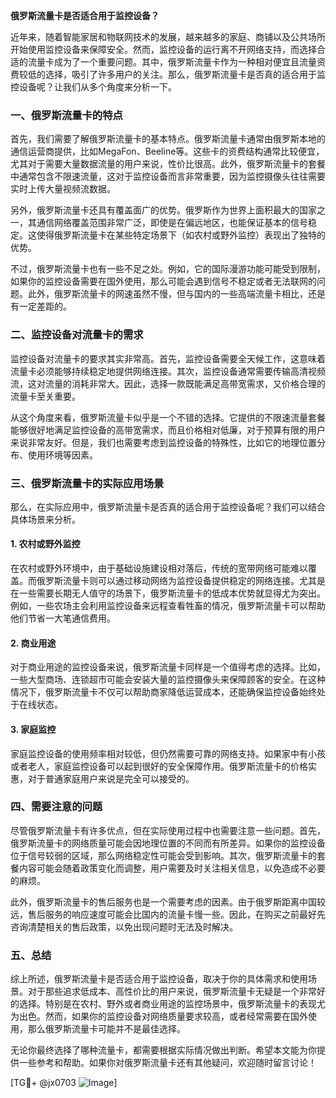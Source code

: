 **俄罗斯流量卡是否适合用于监控设备？**

近年来，随着智能家居和物联网技术的发展，越来越多的家庭、商铺以及公共场所开始使用监控设备来保障安全。然而，监控设备的运行离不开网络支持，而选择合适的流量卡成为了一个重要问题。其中，俄罗斯流量卡作为一种相对便宜且流量资费较低的选择，吸引了许多用户的关注。那么，俄罗斯流量卡是否真的适合用于监控设备呢？让我们从多个角度来分析一下。

### 一、俄罗斯流量卡的特点

首先，我们需要了解俄罗斯流量卡的基本特点。俄罗斯流量卡通常由俄罗斯本地的通信运营商提供，比如MegaFon、Beeline等。这些卡的资费结构通常比较便宜，尤其对于需要大量数据流量的用户来说，性价比很高。此外，俄罗斯流量卡的套餐中通常包含不限速流量，这对于监控设备而言非常重要，因为监控摄像头往往需要实时上传大量视频流数据。

另外，俄罗斯流量卡还具有覆盖面广的优势。俄罗斯作为世界上面积最大的国家之一，其通信网络覆盖范围非常广泛，即使是在偏远地区，也能保证基本的信号稳定。这使得俄罗斯流量卡在某些特定场景下（如农村或野外监控）表现出了独特的优势。

不过，俄罗斯流量卡也有一些不足之处。例如，它的国际漫游功能可能受到限制，如果你的监控设备需要在国外使用，那么可能会遇到信号不稳定或者无法联网的问题。此外，俄罗斯流量卡的网速虽然不慢，但与国内的一些高端流量卡相比，还是有一定差距的。

### 二、监控设备对流量卡的需求

监控设备对流量卡的要求其实非常高。首先，监控设备需要全天候工作，这意味着流量卡必须能够持续稳定地提供网络连接。其次，监控设备通常需要传输高清视频流，这对流量的消耗非常大。因此，选择一款既能满足高带宽需求，又价格合理的流量卡至关重要。

从这个角度来看，俄罗斯流量卡似乎是一个不错的选择。它提供的不限速流量套餐能够很好地满足监控设备的高带宽需求，而且价格相对低廉，对于预算有限的用户来说非常友好。但是，我们也需要考虑到监控设备的特殊性，比如它的地理位置分布、使用环境等因素。

### 三、俄罗斯流量卡的实际应用场景

那么，在实际应用中，俄罗斯流量卡是否真的适合用于监控设备呢？我们可以结合具体场景来分析。

#### 1. 农村或野外监控

在农村或野外环境中，由于基础设施建设相对落后，传统的宽带网络可能难以覆盖。而俄罗斯流量卡则可以通过移动网络为监控设备提供稳定的网络连接。尤其是在一些需要长期无人值守的场景下，俄罗斯流量卡的低成本优势就显得尤为突出。例如，一些农场主会利用监控设备来远程查看牲畜的情况，俄罗斯流量卡可以帮助他们节省一大笔通信费用。

#### 2. 商业用途

对于商业用途的监控设备来说，俄罗斯流量卡同样是一个值得考虑的选择。比如，一些大型商场、连锁超市可能会安装大量的监控摄像头来保障顾客的安全。在这种情况下，俄罗斯流量卡不仅可以帮助商家降低运营成本，还能确保监控设备始终处于在线状态。

#### 3. 家庭监控

家庭监控设备的使用频率相对较低，但仍然需要可靠的网络支持。如果家中有小孩或者老人，家庭监控设备可以起到很好的安全保障作用。俄罗斯流量卡的价格实惠，对于普通家庭用户来说是完全可以接受的。

### 四、需要注意的问题

尽管俄罗斯流量卡有许多优点，但在实际使用过程中也需要注意一些问题。首先，俄罗斯流量卡的网络质量可能会因地理位置的不同而有所差异。如果你的监控设备位于信号较弱的区域，那么网络稳定性可能会受到影响。其次，俄罗斯流量卡的套餐内容可能会随着政策变化而调整，用户需要及时关注相关信息，以免造成不必要的麻烦。

此外，俄罗斯流量卡的售后服务也是一个需要考虑的因素。由于俄罗斯距离中国较远，售后服务的响应速度可能会比国内的流量卡慢一些。因此，在购买之前最好先咨询清楚相关的售后政策，以免出现问题时无法及时解决。

### 五、总结

综上所述，俄罗斯流量卡是否适合用于监控设备，取决于你的具体需求和使用场景。对于那些追求低成本、高性价比的用户来说，俄罗斯流量卡无疑是一个非常好的选择。特别是在农村、野外或者商业用途的监控场景中，俄罗斯流量卡的表现尤为出色。然而，如果你的监控设备对网络质量要求较高，或者经常需要在国外使用，那么俄罗斯流量卡可能并不是最佳选择。

无论你最终选择了哪种流量卡，都需要根据实际情况做出判断。希望本文能为你提供一些参考和帮助。如果你对俄罗斯流量卡还有其他疑问，欢迎随时留言讨论！

[TG💪+ @jx0703 ![Image](https://github.com/user-attachments/assets/dbca1d08-cadb-493c-b0ec-ad6f7a83f270)]